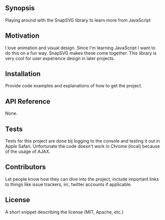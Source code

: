 ## Synopsis

Playing around with the SnapSVG library to learn more from JavaScript

## Motivation

I love animation and visual design. Since I'm learning JavaScript I want to do this on a fun way. SnapSVG makes these come together. This library is very cool for user experience design in later projects.

## Installation

Provide code examples and explanations of how to get the project.

## API Reference

None.

## Tests

Tests for this project are done bij logging to the console and testing it out in Apple Safari. Unfortunate the code doesn't work in Chrome (local) because of the usage of AJAX.

## Contributors

Let people know how they can dive into the project, include important links to things like issue trackers, irc, twitter accounts if applicable.

## License

A short snippet describing the license (MIT, Apache, etc.)
